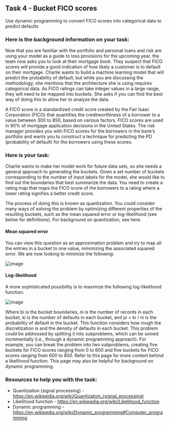 <h2>Task 4 - Bucket FICO scores</h2>
Use dynamic programming to convert FICO scores into categorical data to predict defaults

<h3>Here is the background information on your task:</h3>
Now that you are familiar with the portfolio and personal loans and risk are using your model as a guide to loss provisions for the upcoming year, the team now asks you to look at their mortgage book. They suspect that FICO scores will provide a good indication of how likely a customer is to default on their mortgage. Charlie wants to build a machine learning model that will predict the probability of default, but while you are discussing the methodology, she mentions that the architecture she is using requires categorical data. As FICO ratings can take integer values in a large range, they will need to be mapped into buckets. She asks if you can find the best way of doing this to allow her to analyze the data.

A FICO score is a standardized credit score created by the Fair Isaac Corporation (FICO) that quantifies the creditworthiness of a borrower to a value between 300 to 850, based on various factors. FICO scores are used in 90% of mortgage application decisions in the United States. The risk manager provides you with FICO scores for the borrowers in the bank’s portfolio and wants you to construct a technique for predicting the PD (probability of default) for the borrowers using these scores. 

<h3>Here is your task:</h3>
Charlie wants to make her model work for future data sets, so she needs a general approach to generating the buckets. Given a set number of buckets corresponding to the number of input labels for the model, she would like to find out the boundaries that best summarize the data. You need to create a rating map that maps the FICO score of the borrowers to a rating where a lower rating signifies a better credit score.

The process of doing this is known as quantization. You could consider many ways of solving the problem by optimizing different properties of the resulting buckets, such as the mean squared error or log-likelihood (see below for definitions). For background on quantization, see here.

<h4>Mean squared error</h4>

You can view this question as an approximation problem and try to map all the entries in a bucket to one value, minimizing the associated squared error. We are now looking to minimize the following:

![image](https://github.com/Akshay-Paunikar/Forage_Virtual_Internship_Program/assets/86560684/c2f9a44c-4d7a-46ce-aba1-2dfa6d488831)

<h4>Log-likelihood</h4>

A more sophisticated possibility is to maximize the following log-likelihood function:

![image](https://github.com/Akshay-Paunikar/Forage_Virtual_Internship_Program/assets/86560684/5491f27f-e297-4e60-a162-79d314a5b78a)

Where bi is the bucket boundaries, ni is the number of records in each bucket, ki is the number of defaults in each bucket, and pi = ki / ni is the probability of default in the bucket. This function considers how rough the discretization is and the density of defaults in each bucket. This problem could be addressed by splitting it into subproblems, which can be solved incrementally (i.e., through a dynamic programming approach). For example, you can break the problem into two subproblems, creating five buckets for FICO scores ranging from 0 to 600 and five buckets for FICO scores ranging from 600 to 850. Refer to this page for more context behind a likelihood function. This page may also be helpful for background on dynamic programming. 

<h3>Resources to help you with the task:</h3>

 - Quantization (signal processing) - https://en.wikipedia.org/wiki/Quantization_(signal_processing)
 - Likelihood function - https://en.wikipedia.org/wiki/Likelihood_function
 - Dynamic programming - https://en.wikipedia.org/wiki/Dynamic_programming#Computer_programming
